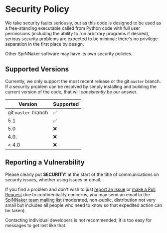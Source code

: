 # Security Policy

We take security faults seriously, but as this code is designed to be used as
a free-standing executable called from Python code with full user permissions
(including the ability to run arbitrary programs if desired), serious security
problems are expected to be minimal; there's no privilege separation in the
first place by design.

Other SpiNNaker software may have its own security policies.

## Supported Versions

Currently, we only support the most recent release or the git `master` branch.
If a security problem can be resolved by simply installing and building the
current version of the code, that will _consistently_ be our answer.

| Version | Supported          |
| ------- | ------------------ |
| git `master` branch | :white_check_mark: |
| 5.1     | :white_check_mark: |
| 5.0     | :x:                |
| 4.0.    | :x:                |
| < 4.0   | :x:                |

## Reporting a Vulnerability

Please clearly put **SECURITY:** at the start of the title of communications on
security issues, whether using issues or email.

If you find a problem and don't wish to just
[report an Issue](https://github.com/SpiNNakerManchester/JavaSpiNNaker/issues/new) or 
[make a Pull Request](https://github.com/SpiNNakerManchester/JavaSpiNNaker/compare)
due to confidentiality concerns, you may send an email to the
[SpiNNaker team mailing list](mailto:SPINNAKER@listserv.manchester.ac.uk) (moderated,
non-public, distribution not very small but includes all people who need to know so
that expedited action can be taken).

Contacting individual developers is not recommended; it is too easy for messages to
get lost like that.
